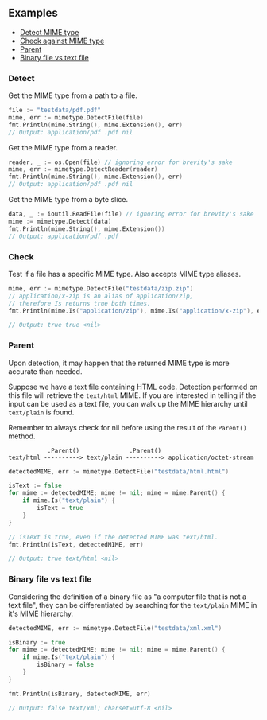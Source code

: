 ## Examples
 - [Detect MIME type](#detect)
 - [Check against MIME type](#check)
 - [Parent](#parent)
 - [Binary file vs text file](#binary-file-vs-text-file)

### Detect
Get the MIME type from a path to a file.
```go
file := "testdata/pdf.pdf"
mime, err := mimetype.DetectFile(file)
fmt.Println(mime.String(), mime.Extension(), err)
// Output: application/pdf .pdf nil
```
Get the MIME type from a reader.
```go
reader, _ := os.Open(file) // ignoring error for brevity's sake
mime, err := mimetype.DetectReader(reader)
fmt.Println(mime.String(), mime.Extension(), err)
// Output: application/pdf .pdf nil
```

Get the MIME type from a byte slice.
```go
data, _ := ioutil.ReadFile(file) // ignoring error for brevity's sake
mime := mimetype.Detect(data)
fmt.Println(mime.String(), mime.Extension())
// Output: application/pdf .pdf
```

### Check
Test if a file has a specific MIME type. Also accepts MIME type aliases.
```go
mime, err := mimetype.DetectFile("testdata/zip.zip")
// application/x-zip is an alias of application/zip,
// therefore Is returns true both times.
fmt.Println(mime.Is("application/zip"), mime.Is("application/x-zip"), err)

// Output: true true <nil>
```

### Parent
Upon detection, it may happen that the returned MIME type is more accurate than
needed.

Suppose we have a text file containing HTML code. Detection performed on this
file will retrieve the `text/html` MIME. If you are interested in telling if
the input can be used as a text file, you can walk up the MIME hierarchy until
`text/plain` is found.

Remember to always check for nil before using the result of the `Parent()` method.
```
           .Parent()              .Parent()
text/html ----------> text/plain ----------> application/octet-stream
```
```go
detectedMIME, err := mimetype.DetectFile("testdata/html.html")

isText := false
for mime := detectedMIME; mime != nil; mime = mime.Parent() {
    if mime.Is("text/plain") {
        isText = true
    }
}

// isText is true, even if the detected MIME was text/html.
fmt.Println(isText, detectedMIME, err)

// Output: true text/html <nil>
```

### Binary file vs text file
Considering the definition of a binary file as "a computer file that is not
a text file", they can be differentiated by searching for the `text/plain` MIME
in it's MIME hierarchy.
```go
detectedMIME, err := mimetype.DetectFile("testdata/xml.xml")

isBinary := true
for mime := detectedMIME; mime != nil; mime = mime.Parent() {
    if mime.Is("text/plain") {
        isBinary = false
    }
}

fmt.Println(isBinary, detectedMIME, err)

// Output: false text/xml; charset=utf-8 <nil>
```
